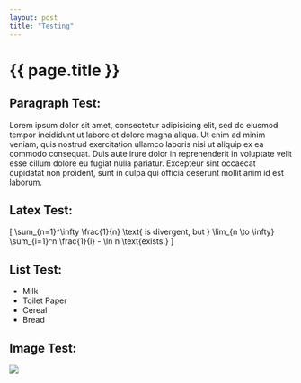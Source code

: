 ```yaml
---
layout: post
title: "Testing"
---
```


# {{ page.title }}

## Paragraph Test:

Lorem ipsum dolor sit amet, consectetur adipisicing elit, sed do eiusmod tempor incididunt ut labore et dolore magna aliqua. Ut enim ad minim veniam, quis nostrud exercitation ullamco laboris nisi ut aliquip ex ea commodo consequat. Duis aute irure dolor in reprehenderit in voluptate velit esse cillum dolore eu fugiat nulla pariatur. Excepteur sint occaecat cupidatat non proident, sunt in culpa qui officia deserunt mollit anim id est laborum.

## Latex Test:

\[ 
\sum_{n=1}^\infty \frac{1}{n} 
\text{ is divergent, but } 
\lim_{n \to \infty} \sum_{i=1}^n \frac{1}{i} - \ln n \text{exists.} 
\]

## List Test:
<ul><li>Milk</li><li>Toilet Paper</li><li>Cereal</li><li>Bread</li></ul>

## Image Test:
<img src="http://placehold.it/350x150">
